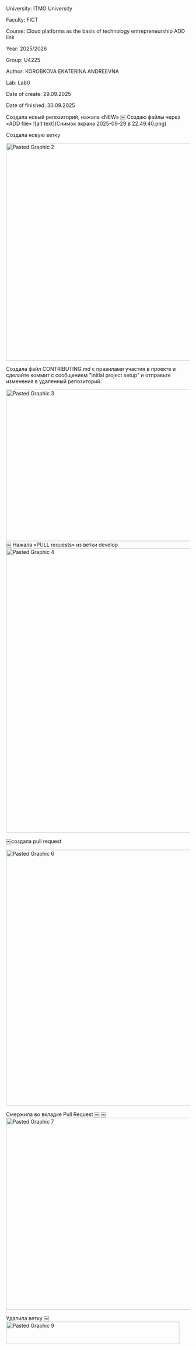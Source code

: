 University: ITMO University

Faculty: FICT

Course: Cloud platforms as the basis of technology entrepreneurship ADD link

Year: 2025/2026

Group: U4225

Author: KOROBKOVA EKATERINA ANDREEVNA

Lab: Lab0

Date of create: 29.09.2025

Date of finished: 30.09.2025

Создала новый репозиторий, нажала «NEW»
￼
Создаю файлы через «ADD file»
![alt text](Снимок экрана 2025-09-29 в 22.49.40.png)

Создала новую ветку

<img width="1334" height="595" alt="Pasted Graphic 2" src="https://github.com/user-attachments/assets/7b6bbd8b-69e5-4aaf-9149-4720cf96a819" />

Создала  файл CONTRIBUTING.md с правилами участия в проекте и сделайте коммит с сообщением "Initial project setup" и отправьте изменения в удаленный репозиторий.

<img width="635" height="415" alt="Pasted Graphic 3" src="https://github.com/user-attachments/assets/8a44531b-b5f9-4aba-8081-94e0b8f079e5" />
￼
Нажала «PULL requests» из ветки develop

<img width="1434" height="778" alt="Pasted Graphic 4" src="https://github.com/user-attachments/assets/b6238f96-4027-4dfc-84e3-002a1fda079b" />

￼создала pull request

<img width="1317" height="700" alt="Pasted Graphic 6" src="https://github.com/user-attachments/assets/c12617f4-f715-43e9-b676-0694ef6992c7" />


Смержила во вкладке Pull Request
￼
￼<img width="1016" height="525" alt="Pasted Graphic 7" src="https://github.com/user-attachments/assets/aab666af-1910-49e9-9f34-e35f086fbc24" />

Удалила ветку
￼<img width="475" height="61" alt="Pasted Graphic 9" src="https://github.com/user-attachments/assets/e0718305-0849-4192-9e08-4eb2dffbc7cf" />
